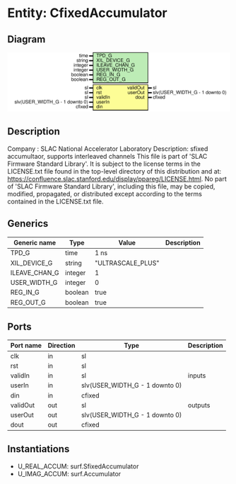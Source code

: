 # Entity: CfixedAccumulator

## Diagram

![Diagram](CfixedAccumulator.svg "Diagram")
## Description

Company    : SLAC National Accelerator Laboratory
Description: sfixed accumultaor, supports interleaved channels
This file is part of 'SLAC Firmware Standard Library'.
It is subject to the license terms in the LICENSE.txt file found in the
top-level directory of this distribution and at:
   https://confluence.slac.stanford.edu/display/ppareg/LICENSE.html.
No part of 'SLAC Firmware Standard Library', including this file,
may be copied, modified, propagated, or distributed except according to
the terms contained in the LICENSE.txt file.
## Generics

| Generic name  | Type    | Value             | Description |
| ------------- | ------- | ----------------- | ----------- |
| TPD_G         | time    | 1 ns              |             |
| XIL_DEVICE_G  | string  | "ULTRASCALE_PLUS" |             |
| ILEAVE_CHAN_G | integer | 1                 |             |
| USER_WIDTH_G  | integer | 0                 |             |
| REG_IN_G      | boolean | true              |             |
| REG_OUT_G     | boolean | true              |             |
## Ports

| Port name | Direction | Type                           | Description |
| --------- | --------- | ------------------------------ | ----------- |
| clk       | in        | sl                             |             |
| rst       | in        | sl                             |             |
| validIn   | in        | sl                             | inputs      |
| userIn    | in        | slv(USER_WIDTH_G - 1 downto 0) |             |
| din       | in        | cfixed                         |             |
| validOut  | out       | sl                             | outputs     |
| userOut   | out       | slv(USER_WIDTH_G - 1 downto 0) |             |
| dout      | out       | cfixed                         |             |
## Instantiations

- U_REAL_ACCUM: surf.SfixedAccumulator
- U_IMAG_ACCUM: surf.Accumulator
